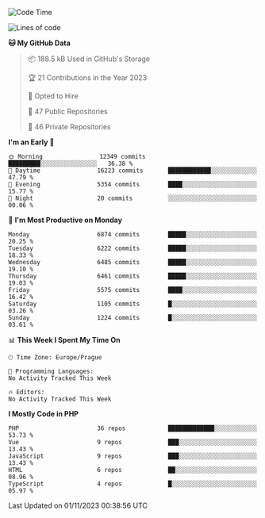 <!--START_SECTION:waka-->
![Code Time](http://img.shields.io/badge/Code%20Time-1%2C583%20hrs%2058%20mins-blue)

![Lines of code](https://img.shields.io/badge/From%20Hello%20World%20I%27ve%20Written-11.0%20million%20lines%20of%20code-blue)

**🐱 My GitHub Data** 

> 📦 188.5 kB Used in GitHub's Storage 
 > 
> 🏆 21 Contributions in the Year 2023
 > 
> 💼 Opted to Hire
 > 
> 📜 47 Public Repositories 
 > 
> 🔑 46 Private Repositories 
 > 
**I'm an Early 🐤** 

```text
🌞 Morning                12349 commits       █████████░░░░░░░░░░░░░░░░   36.38 % 
🌆 Daytime                16223 commits       ████████████░░░░░░░░░░░░░   47.79 % 
🌃 Evening                5354 commits        ████░░░░░░░░░░░░░░░░░░░░░   15.77 % 
🌙 Night                  20 commits          ░░░░░░░░░░░░░░░░░░░░░░░░░   00.06 % 
```
📅 **I'm Most Productive on Monday** 

```text
Monday                   6874 commits        █████░░░░░░░░░░░░░░░░░░░░   20.25 % 
Tuesday                  6222 commits        █████░░░░░░░░░░░░░░░░░░░░   18.33 % 
Wednesday                6485 commits        █████░░░░░░░░░░░░░░░░░░░░   19.10 % 
Thursday                 6461 commits        █████░░░░░░░░░░░░░░░░░░░░   19.03 % 
Friday                   5575 commits        ████░░░░░░░░░░░░░░░░░░░░░   16.42 % 
Saturday                 1105 commits        █░░░░░░░░░░░░░░░░░░░░░░░░   03.26 % 
Sunday                   1224 commits        █░░░░░░░░░░░░░░░░░░░░░░░░   03.61 % 
```


📊 **This Week I Spent My Time On** 

```text
🕑︎ Time Zone: Europe/Prague

💬 Programming Languages: 
No Activity Tracked This Week

🔥 Editors: 
No Activity Tracked This Week
```

**I Mostly Code in PHP** 

```text
PHP                      36 repos            █████████████░░░░░░░░░░░░   53.73 % 
Vue                      9 repos             ███░░░░░░░░░░░░░░░░░░░░░░   13.43 % 
JavaScript               9 repos             ███░░░░░░░░░░░░░░░░░░░░░░   13.43 % 
HTML                     6 repos             ██░░░░░░░░░░░░░░░░░░░░░░░   08.96 % 
TypeScript               4 repos             █░░░░░░░░░░░░░░░░░░░░░░░░   05.97 % 
```




 Last Updated on 01/11/2023 00:38:56 UTC
<!--END_SECTION:waka-->
<!--
**AlexKratky/AlexKratky** is a ✨ _special_ ✨ repository because its `README.md` (this file) appears on your GitHub profile.

Here are some ideas to get you started:

- 🔭 I’m currently working on ...
- 🌱 I’m currently learning ...
- 👯 I’m looking to collaborate on ...
- 🤔 I’m looking for help with ...
- 💬 Ask me about ...
- 📫 How to reach me: ...
- 😄 Pronouns: ...
- ⚡ Fun fact: ...
-->
